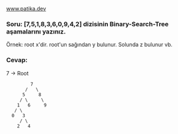 www.patika.dev

### Soru: [7,5,1,8,3,6,0,9,4,2] dizisinin Binary-Search-Tree aşamalarını yazınız.

Örnek: root x'dir. root'un sağından y bulunur. Solunda z bulunur vb.


### Cevap: 

  7 -> Root

             7
           /   \
          5     8
         / \     \
        1   6     9
       / \
      0   3
         / \
        2   4